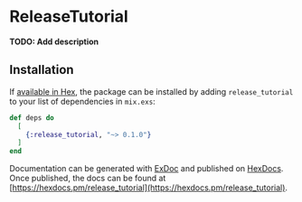 # ReleaseTutorial

**TODO: Add description**

## Installation

If [available in Hex](https://hex.pm/docs/publish), the package can be installed
by adding `release_tutorial` to your list of dependencies in `mix.exs`:

```elixir
def deps do
  [
    {:release_tutorial, "~> 0.1.0"}
  ]
end
```

Documentation can be generated with [ExDoc](https://github.com/elixir-lang/ex_doc)
and published on [HexDocs](https://hexdocs.pm). Once published, the docs can
be found at [https://hexdocs.pm/release_tutorial](https://hexdocs.pm/release_tutorial).

